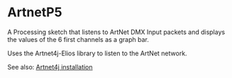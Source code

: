 # ArtnetP5

A Processing sketch that listens to ArtNet DMX Input packets and displays the values of the 6 first channels as a graph bar.

Uses the Artnet4j-Elios library to listen to the ArtNet network.

See also: [Artnet4j installation](docs/artnet4j-installation.md)
